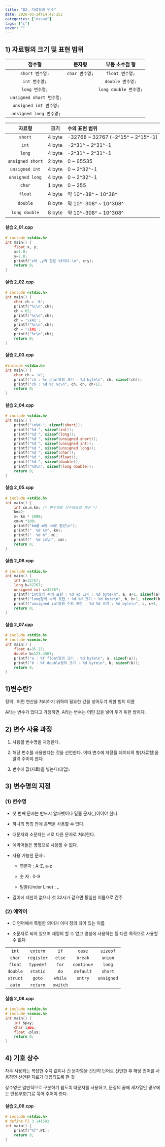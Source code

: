 ```yaml
---
title: "02. 자료형과 변수"
date: 2020-03-24T14:42:15Z
categories: ["essay"]
tags: ["c"]
cover: ""
---
```


## 1) 자료형의 크기 및 표현 범위

|정수형|문자형|부동 소수점 형|
|:---:|:---:|:---:|
|`short 변수명;`|`char 변수명;`|`float 변수명;`|
|`int 변수명;`||`double 변수명;`|
|`long 변수명;`||`long double 변수명;`|
|` unsigned short 변수명;`|||
|` unsigned int 변수명;`|||
|` unsigned long 변수명;`|||

|자료형|크기|수의 표현 범위|
|:---:|:---:|:---|
|`short`|4 byte|-32768 ~ 32767 (-2^15^ ~ 2^15^-1)|
|`int`|4 byte|-2^31^ ~ 2^31^-1|
|`long`|4 byte|-2^31^ ~ 2^31^-1|
|`unsigned short`|2 byte|0 ~ 65535|
|`unsigned int`|4 byte|0 ~ 2^32^-1|
|`unsigned long`|4 byte|0 ~ 2^32^-1|
|`char`|1 byte|0 ~ 255|
|`float`|4 byte|약 10^-38^ ~ 10^38^|
|`double`|8 byte|약 10^-308^ ~ 10^308^|
|`long double`|8 byte|약 10^-308^ ~ 10^308^|

#### 실습 2\_01.cpp

```c
# include <stdio.h>
int main() {
	float x, y;
	x=1.0;
	y=2.0;
	printf("x와 ,y의 합은 %f이다.\n", x+y);
	return 0;
}
```

#### 실습 2\_02.cpp

```c
# include <stdio.h>
int main() {
	char ch = 'A';
	printf("%c\n",ch);
	ch = 65;
	printf("%c\n",ch);
	ch = '\x41';
	printf("%c\n",ch);
	ch = '\101';
	printf("%c\n",ch);	
    return 0;
} 
```

#### 실습 2\_03.cpp

```c
#include <stdio.h>
int main() {
	char ch = 'a';
	printf("ch : %c char형의 크기 : %d byte\n", ch, sizeof(ch));
	printf("ch : %d %c %c\n", ch, ch, ch+1);
    return 0;
} 
```

#### 실습 2\_04.cpp

```c
# include <stdio.h>
int main() {
	printf("\n%d ", sizeof(short));
	printf("%d ", sizeof(int));
	printf("%d ", sizeof(long));
	printf("%d ", sizeof(unsigned short));
	printf("%d ", sizeof(unsigned int));
	printf("%d ", sizeof(unsigned long));
	printf("%d ", sizeof(char));
	printf("%d ", sizeof(float));
	printf("%d ", sizeof(double));
	printf("%d\n", sizeof(long double));
    return 0;
} 
```

#### 실습 2\_05.cpp

```c
# include <stdio.h>
int main() {
	int cm,m,km; /* 변수형을 정수형으로 계산 */
	km=2;
	m= km * 1000;
	cm=m *100;
	printf("km를 m와 cm로 환산\n");
	printf("  %d km", km);
	printf("  %d m", m);
	printf("  %d cm\n", cm);
    return 0;
} 
```

#### 실습 2\_06.cpp

```c
# include <stdio.h>
int main() {
	int a=32767;
	long b=32767;
	unsigned int c=32767;
	printf("int형의 수의 표현 : %d %d 크기 : %d byte\n", a, a+1, sizeof(a));
	printf("long형의 수의 표현 : %d %d 크기 : %d byte\n", b, b+1, sizeof(b));
	printf("unsigned int형의 수의 표현 : %d %d 크기 : %d byte\n", c, c+1, sizeof(c));
    return 0;
}
```

#### 실습 2\_07.cpp

```c
# include <stdio.h>
# include <conio.h>
int main() {
	float a=35.27;
	double b=123.4567;
	printf("a : %f float형의 크기 : %d byte\n", a, sizeof(a));
	printf("b : %f double형의 크기 : %d byte\n", b, sizeof(b));
    return 0;
}
```

## 1)변수란?

정의 : 어떤 연산을 처리하기 위하여 필요한 값을 넣어두기 위한 방의 이름

A라는 변수가 있다고 가정하면, A라는 변수는 어떤 값을 넣어 두기 위한 방이다.

## 2) 변수 사용 과정

1. 사용할 변수명을 지정한다.

2. 해당 변수를 사용한다는 것을 선언한다. 이때 변수에 저장될 데이터의 형(자료형)을 알려 주어야 한다.

3. 변수에 값(자료)을 넣는다(대입).

## 3) 변수명의 지정

### (1) 변수명

- 첫 번째 문자는 반드시 알파벳이나 밑줄 문자(\_)이어야 한다.

- 하나의 명칭 안에 공백을 사용할 수 없다.

- 대문자와 소문자는 서로 다른 문자로 처리한다.

- 예약어들은 명칭으로 사용할 수 없다.

- 사용 가능한 문자 :

    - 영문자 : A-Z, a-z

    - 숫 자 : 0-9

    - 밑줄(Under Line) : \_

- 길이에 제한이 없으나 첫 32자가 같으면 동일한 이름으로 간주

### (2) 예약어

- C 언어에서 특별한 의미가 이미 정의 되어 있는 이름

- 소문자로 되어 있으며 재정의 할 수 없고 명칭에 사용하는 등 다른 목적으로 사용할 수 없다.

||||||
|:---:|:---:|:---:|:---:|:---:|
|`int`|`extern`|`if`|`case`|`sizeof`|
|`char`|`register`|`else`|`break`|`union`|
|`float`|`typedef`|`for`|`continue`|`long`|
|`double`|`static`|`do`|`default`|`short`|
|`struct`|`goto`|`while`|`entry`|`unsigned`|
|`auto`|`return`|`switch`|||

#### 실습 2\_08.cpp

```c
# include <stdio.h>
# include <conio.h>
int main() {
	int $pay;
	char 1abc;
	float -plus;
    return 0;
}
```


## 4) 기호 상수

자주 사용되는 복잡한 수치 값이나 긴 문자열을 간단히 단어로 선언한 후 해당 언어를 사용하면 선언된 자료가 대입되도록 한 것

상수명은 일반적으로 구분하기 쉽도록 대문자를 사용하고, 문장의 끝에 세자열인 경우에는 인용부호(")로 묶어 주어야 한다.

#### 실습 2\_09.cpp

```c
# include <stdio.h>
# define PI 3.141592
int main() {
	printf("%f",PI);
	return 0;
} 
```